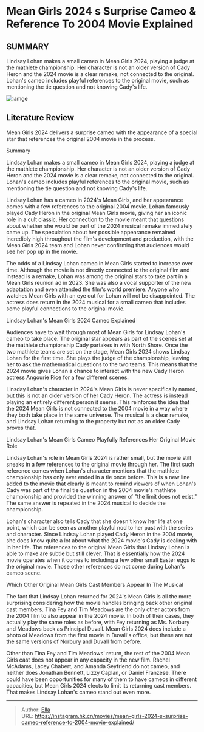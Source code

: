 # Mean Girls 2024 s Surprise Cameo &amp; Reference To 2004 Movie Explained


## SUMMARY 



  Lindsay Lohan makes a small cameo in Mean Girls 2024, playing a judge at the mathlete championship.   Her character is not an older version of Cady Heron and the 2024 movie is a clear remake, not connected to the original.   Lohan&#39;s cameo includes playful references to the original movie, such as mentioning the tie question and not knowing Cady&#39;s life.  

![iamge](https://static1.srcdn.com/wordpress/wp-content/uploads/wm/2024/01/mean-girls-2024-cady-original-cast.jpg)

## Literature Review

Mean Girls 2024 delivers a surprise cameo with the appearance of a special star that references the original 2004 movie in the process.





Summary

  Lindsay Lohan makes a small cameo in Mean Girls 2024, playing a judge at the mathlete championship.   Her character is not an older version of Cady Heron and the 2024 movie is a clear remake, not connected to the original.   Lohan&#39;s cameo includes playful references to the original movie, such as mentioning the tie question and not knowing Cady&#39;s life.  







Lindsay Lohan has a cameo in 2024&#39;s Mean Girls, and her appearance comes with a few references to the original 2004 movie. Lohan famously played Cady Heron in the original Mean Girls movie, giving her an iconic role in a cult classic. Her connection to the movie meant that questions about whether she would be part of the 2024 musical remake immediately came up. The speculation about her possible appearance remained incredibly high throughout the film&#39;s development and production, with the Mean Girls 2024 team and Lohan never confirming that audiences would see her pop up in the movie.

The odds of a Lindsay Lohan cameo in Mean Girls started to increase over time. Although the movie is not directly connected to the original film and instead is a remake, Lohan was among the original stars to take part in a Mean Girls reunion ad in 2023. She was also a vocal supporter of the new adaptation and even attended the film&#39;s world premiere. Anyone who watches Mean Girls with an eye out for Lohan will not be disappointed. The actress does return in the 2024 musical for a small cameo that includes some playful connections to the original movie.





 Lindsay Lohan&#39;s Mean Girls 2024 Cameo Explained 
          

Audiences have to wait through most of Mean Girls for Lindsay Lohan&#39;s cameo to take place. The original star appears as part of the scenes set at the mathlete championship Cady partakes in with North Shore. Once the two mathlete teams are set on the stage, Mean Girls 2024 shows Lindsay Lohan for the first time. She plays the judge of the championship, leaving her to ask the mathematical questions to the two teams. This means that the 2024 movie gives Lohan a chance to interact with the new Cady Heron actress Angourie Rice for a few different scenes.

Linsday Lohan&#39;s character in 2024&#39;s Mean Girls is never specifically named, but this is not an older version of her Cady Heron. The actress is instead playing an entirely different person it seems. This reinforces the idea that the 2024 Mean Girls is not connected to the 2004 movie in a way where they both take place in the same universe. The musical is a clear remake, and Lindsay Lohan returning to the property but not as an older Cady proves that.






 Lindsay Lohan&#39;s Mean Girls Cameo Playfully References Her Original Movie Role 
         

Lindsay Lohan&#39;s role in Mean Girls 2024 is rather small, but the movie still sneaks in a few references to the original movie through her. The first such reference comes when Lohan&#39;s character mentions that the mathlete championship has only ever ended in a tie once before. This is a new line added to the movie that clearly is meant to remind viewers of when Lohan&#39;s Cady was part of the final tie question in the 2004 movie&#39;s mathlete championship and provided the winning answer of &#34;the limit does not exist.&#34; The same answer is repeated in the 2024 musical to decide the championship.

Lohan&#39;s character also tells Cady that she doesn&#39;t know her life at one point, which can be seen as another playful nod to her past with the series and character. Since Lindsay Lohan played Cady Heron in the 2004 movie, she does know quite a lot about what the 2024 movie&#39;s Cady is dealing with in her life. The references to the original Mean Girls that Lindsay Lohan is able to make are subtle but still clever. That is essentially how the 2024 movie operates when it comes to including a few other small Easter eggs to the original movie. Those other references do not come during Lohan&#39;s cameo scene.






 Which Other Original Mean Girls Cast Members Appear In The Musical 
          

The fact that Lindsay Lohan returned for 2024&#39;s Mean Girls is all the more surprising considering how the movie handles bringing back other original cast members. Tina Fey and Tim Meadows are the only other actors from the 2004 film to also appear in the 2024 movie. In both of their cases, they actually play the same roles as before, with Fey returning as Ms. Norbury and Meadows back as Principal Duvall. Mean Girls 2024 does include a photo of Meadows from the first movie in Duvall&#39;s office, but these are not the same versions of Norbury and Duvall from before.

Other than Tina Fey and Tim Meadows&#39; return, the rest of the 2004 Mean Girls cast does not appear in any capacity in the new film. Rachel McAdams, Lacey Chabert, and Amanda Seyfriend do not cameo, and neither does Jonathan Bennett, Lizzy Caplan, or Daniel Franzese. There could have been opportunities for many of them to have cameos in different capacities, but Mean Girls 2024 elects to limit its returning cast members. That makes Lindsay Lohan&#39;s cameo stand out even more.






---

> Author: [Ella](https://instagram.hk.cn/)  
> URL: https://instagram.hk.cn/movies/mean-girls-2024-s-surprise-cameo-reference-to-2004-movie-explained/  


